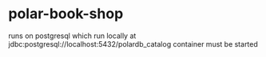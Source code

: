 # polar-book-shop

runs on postgresql which run locally at jdbc:postgresql://localhost:5432/polardb_catalog
container must be started